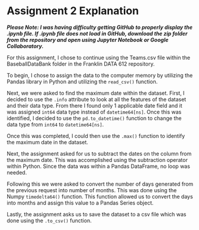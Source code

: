 # Assignment 2 Explanation

***Please Note: I was having difficulty getting GitHub to properly display the .ipynb file. If .ipynb file does not load in GitHub, download the zip folder from the repository and open using Jupyter Notebook or Google Collaboratory.***

For this assignment, I chose to continue using the Teams.csv file within the BaseballDataBank folder in the Franklin DATA 612 repository.

To begin, I chose to assign the data to the computer memory by utilizing the Pandas library in Python and utilizing the `read_csv()` function.

Next, we were asked to find the maximum date within the dataset. First, I decided to use the `.info` attribute to look at all the features of the dataset and their data type.  From there I found only 1 applicable date field and it was assigned `int64` data type instead of `datetime64[ns]`.  Once this was identified, I decided to use the `pd.to_datetime()` function to change the data type from `int64` to `datetime64[ns]`.

Once this was completed, I could then use the `.max()` function to identify the maximum date in the dataset.

Next, the assignment asked for us to subtract the dates on the column from the maximum date. This was accomplished using the subtraction operator within Python. Since the data was within a Pandas DataFrame, no loop was needed.

Following this we were asked to convert the number of days generated from the previous request into number of months. This was done using the Numpy `timedelta64()` function. This function allowed us to convert the days into months and assign this value to a Pandas Series object.

Lastly, the assignment asks us to save the dataset to a csv file which was done using the `.to_csv()` function.
